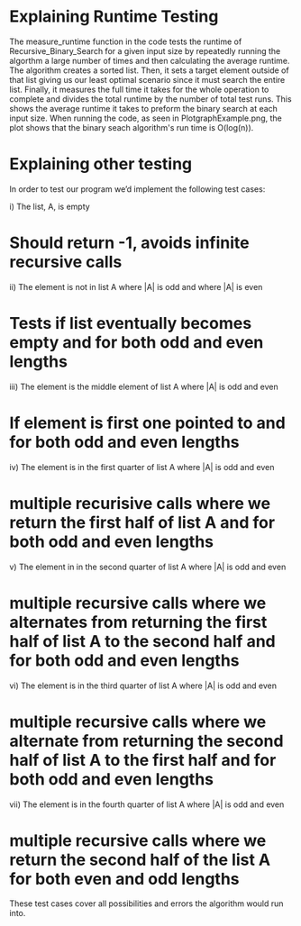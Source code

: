 # Explaining Runtime Testing 
The measure_runtime function in the code tests the runtime of Recursive_Binary_Search for a given input size by repeatedly running the algorthm a large number of times and then calculating the average runtime. The algorithm creates a sorted list. Then, it sets a target element outside of that list giving us our least optimal scenario since it must search the entire list. Finally, it measures the full time it takes for the whole operation to complete and divides the total runtime by the number of total test runs. This shows the average runtime it takes to preform the binary search at each input size. When running the code, as seen in PlotgraphExample.png, the plot shows that the binary seach algorithm's run time is O(log(n)).

# Explaining other testing 

In order to test our program we’d implement the following test cases:

i) The list, A, is empty
# Should return -1, avoids infinite recursive calls

ii) The element is not in list A where |A| is odd and where |A| is even
# Tests if list eventually becomes empty and for both odd and even lengths

iii) The element is the middle element of list A where |A| is odd and even
# If element is first one pointed to and for both odd and even lengths

iv) The element is in the first quarter of list A where |A| is odd and even
# multiple recurisive calls where we return the first half of list A and for both odd and even lengths

v) The element in in the second quarter of list A where |A| is odd and even
# multiple recursive calls where we alternates from returning the first half of list A to the second half and for both odd and even lengths

vi) The element is in the third quarter of list A where |A| is odd and even
# multiple recursive calls where we alternate from returning the second half of list A to the first half and for both odd and even lengths

vii) The element is in the fourth quarter of list A where |A| is odd and even
# multiple recursive calls where we return the second half of the list A for both even and odd lengths

These test cases cover all possibilities and errors the algorithm would run into.
